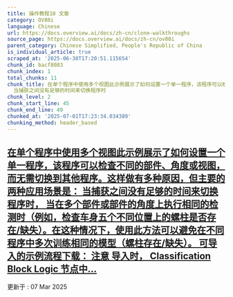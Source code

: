 ```yaml
---
title: 操作教程10 文章
category: OV80i
language: Chinese
url: https://docs.overview.ai/docs/zh-cn/clone-walkthroughs
source_page: https://docs.overview.ai/docs/zh-cn/ov80i
parent_category: Chinese Simplified, People's Republic of China
is_individual_article: true
scraped_at: '2025-06-30T17:20:51.115654'
chunk_id: bacf8083
chunk_index: 1
total_chunks: 11
chunk_title: 在单个程序中使用多个视图此示例展示了如何设置一个单一程序，该程序可以检查不同的部件、角度或视图，而无需切换到其他程序。这样做有多种原因，但主要的两种应用场景是：
  当捕获之间没有足够的时间来切换程序时
chunk_level: 2
chunk_start_line: 45
chunk_end_line: 49
chunked_at: '2025-07-01T17:23:34.034389'
chunking_method: header_based
---
```


## [在单个程序中使用多个视图此示例展示了如何设置一个单一程序，该程序可以检查不同的部件、角度或视图，而无需切换到其他程序。这样做有多种原因，但主要的两种应用场景是： 当捕获之间没有足够的时间来切换程序时， 当在多个部件或部件的角度上执行相同的检测时（例如，检查车身五个不同位置上的螺柱是否存在/缺失）。在这种情况下，使用此方法可以避免在不同程序中多次训练相同的模型（螺柱存在/缺失）。 可导入的示例流程下载： 注意 导入时， Classification Block Logic 节点中...](/docs/zh-cn/multiple-views-one-recipe-1)

更新于 : 07 Mar 2025
